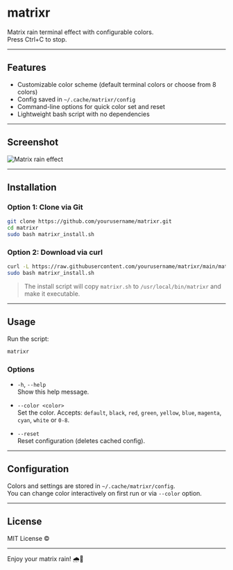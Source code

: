 # matrixr

Matrix rain terminal effect with configurable colors.  
Press Ctrl+C to stop.

---

## Features

- Customizable color scheme (default terminal colors or choose from 8 colors)
- Config saved in `~/.cache/matrixr/config`
- Command-line options for quick color set and reset
- Lightweight bash script with no dependencies

---

## Screenshot

![Matrix rain effect]()

---

## Installation

### Option 1: Clone via Git

```bash
git clone https://github.com/yourusername/matrixr.git
cd matrixr
sudo bash matrixr_install.sh
```

### Option 2: Download via curl

```bash
curl -L https://raw.githubusercontent.com/yourusername/matrixr/main/matrixr.sh -o matrixr.sh
sudo bash matrixr_install.sh
```

> The install script will copy `matrixr.sh` to `/usr/local/bin/matrixr` and make it executable.

---

## Usage

Run the script:

```bash
matrixr
```

### Options

- `-h`, `--help`  
  Show this help message.

- `--color <color>`  
  Set the color. Accepts: `default`, `black`, `red`, `green`, `yellow`, `blue`, `magenta`, `cyan`, `white` or `0-8`.

- `--reset`  
  Reset configuration (deletes cached config).

---

## Configuration

Colors and settings are stored in `~/.cache/matrixr/config`.  
You can change color interactively on first run or via `--color` option.

---

## License

MIT License ©

---

Enjoy your matrix rain! 🌧️💚
